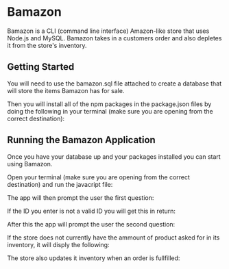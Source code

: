 # Bamazon 
Bamazon is a CLI (command line interface) Amazon-like store that uses Node.js and MySQL. Bamazon takes in a customers order and also depletes it from the store's inventory. 

## Getting Started

You will need to use the bamazon.sql file attached to create a database that will store the items Bamazon has for sale.

Then you will install all of the npm packages in the package.json files by doing the following in your terminal (make sure you are opening from the correct destination):


## Running the Bamazon Application

Once you have your database up and your packages installed you can start using Bamazon.


Open your terminal (make sure you are opening from the correct destination) and run the javacript file:


The app will then prompt the user the first question:




If the ID you enter is not a valid ID you will get this in return:



After this the app will prompt the user the second question:


If the store does not currently have the ammount of product asked for in its inventory, it will disply the following:



The store also updates it inventory when an order is fullfilled:
















